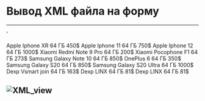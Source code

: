 # Вывод XML файла на форму

---

'
<?xml version="1.0"?>
<katalog>
	<phone id="1">
		<company>Apple</company>
		<model>Iphone XR</model>
		<mem_size>64 ГБ</mem_size>
		<price>450$</price>
	</phone>
	<phone id="1">
		<company>Apple</company>
		<model>Iphone 11</model>
		<mem_size>64 ГБ</mem_size>
		<price>750$</price>
	</phone>
	<phone id="1">
		<company>Apple</company>
		<model>Iphone 12</model>
		<mem_size>64 ГБ</mem_size>
		<price>1000$</price>
	</phone>
	<phone id="1">
		<company>Xiaomi</company>
		<model>Redmi Note 9 Pro</model>
		<mem_size>64 ГБ</mem_size>
		<price>200$</price>
	</phone>
	<phone id="1">
		<company>Xiaomi</company>
		<model>Pocophone F1</model>
		<mem_size>64 ГБ</mem_size>
		<price>273$</price>
	</phone><phone id="1">
		<company>Samsung</company>
		<model>Galaxy Note 10</model>
		<mem_size>64 ГБ</mem_size>
		<price>850$</price>
	</phone>
	<phone id="1">
		<company>OnePlus</company>
		<model>6</model>
		<mem_size>64 ГБ</mem_size>
		<price>350$</price>
	</phone>
	<phone id="1">
		<company>Samsung</company>
		<model>Galaxy S20</model>
		<mem_size>64 ГБ</mem_size>
		<price>850$</price>
	</phone>
	<phone id="1">
		<company>Samsung</company>
		<model>Galaxy S20 Ultra</model>
		<mem_size>64 ГБ</mem_size>
		<price>1000$</price>
	</phone>
	<phone id="1">
		<company>Dexp</company>
		<model>Vsmart join</model>
		<mem_size>64 ГБ</mem_size>
		<price>163$</price>
	</phone>
	<phone id="1">
		<company>Dexp</company>
		<model>LINX</model>
		<mem_size>64 ГБ</mem_size>
		<price>81$</price>
	</phone>
	<phone id="1">
		<company>Dexp</company>
		<model>LINX</model>
		<mem_size>64 ГБ</mem_size>
		<price>81$</price>
	</phone>
</katalog>

![XML_view](https://user-images.githubusercontent.com/78801557/111325171-7d3abc00-867c-11eb-8a08-289761060d5f.png)
---

